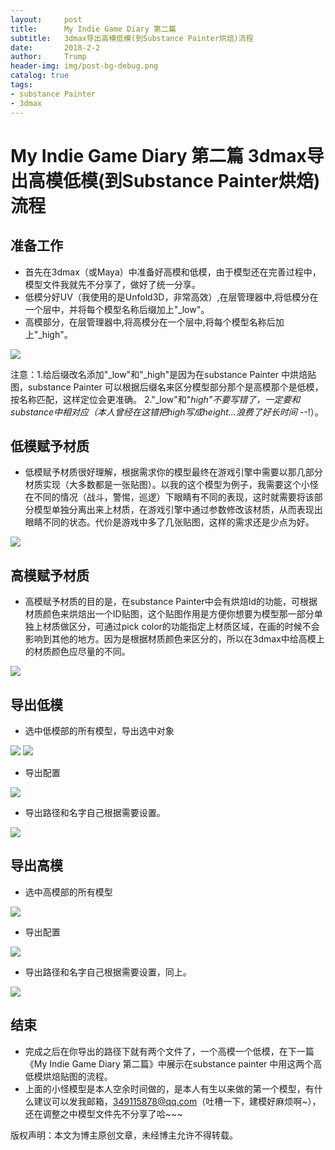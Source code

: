 ```yaml
---
layout:     post
title:      My Indie Game Diary 第二篇
subtitle:   3dmax导出高模低模(到Substance Painter烘焙)流程
date:       2018-2-2
author:     Trump
header-img: img/post-bg-debug.png
catalog: true
tags:
- substance Painter
- 3dmax
---
```


# My Indie Game Diary 第二篇 3dmax导出高模低模(到Substance Painter烘焙)流程

## 准备工作
- 首先在3dmax（或Maya）中准备好高模和低模，由于模型还在完善过程中，模型文件我就先不分享了，做好了统一分享。
- 低模分好UV（我使用的是Unfold3D，非常高效）,在层管理器中,将低模分在一个层中，并将每个模型名称后缀加上"_low"。
- 高模部分，在层管理器中,将高模分在一个层中,将每个模型名称后加上"_high"。

![](http://mingchuan.wang/img/MyIndieGameDiary_2/1.png)

注意：1.给后缀改名添加"_low"和"_high"是因为在substance Painter 中烘焙贴图，substance Painter 可以根据后缀名来区分模型部分那个是高模那个是低模，按名称匹配，这样定位会更准确。 
2."_low"和"_high"不要写错了，一定要和substance中相对应（本人曾经在这错把high写成height...浪费了好长时间 -_-!）。

## 低模赋予材质
- 低模赋予材质很好理解，根据需求你的模型最终在游戏引擎中需要以那几部分材质实现（大多数都是一张贴图）。以我的这个模型为例子，我需要这个小怪在不同的情况（战斗，警惕，巡逻）下眼睛有不同的表现，这时就需要将该部分模型单独分离出来上材质，在游戏引擎中通过参数修改该材质，从而表现出眼睛不同的状态。代价是游戏中多了几张贴图，这样的需求还是少点为好。

![](http://mingchuan.wang/img/MyIndieGameDiary_2/10.png)

## 高模赋予材质
- 高模赋予材质的目的是，在substance Painter中会有烘焙Id的功能，可根据材质颜色来烘焙出一个ID贴图，这个贴图作用是方便你想要为模型那一部分单独上材质做区分，可通过pick color的功能指定上材质区域，在画的时候不会影响到其他的地方。因为是根据材质颜色来区分的，所以在3dmax中给高模上的材质颜色应尽量的不同。

![](http://mingchuan.wang/img/MyIndieGameDiary_2/9.png)

## 导出低模
- 选中低模部的所有模型，导出选中对象

![](http://mingchuan.wang/img/MyIndieGameDiary_2/2.png)
![](http://mingchuan.wang/img/MyIndieGameDiary_2/3.png)

- 导出配置

![](http://mingchuan.wang/img/MyIndieGameDiary_2/4.png)

- 导出路径和名字自己根据需要设置。

![](http://mingchuan.wang/img/MyIndieGameDiary_2/5.png)

## 导出高模

- 选中高模部的所有模型

![](http://mingchuan.wang/img/MyIndieGameDiary_2/6.png)

- 导出配置

![](http://mingchuan.wang/img/MyIndieGameDiary_2/8.png)

- 导出路径和名字自己根据需要设置，同上。

![](http://mingchuan.wang/img/MyIndieGameDiary_2/7.png)

## 结束

- 完成之后在你导出的路径下就有两个文件了，一个高模一个低模，在下一篇 《My Indie Game Diary 第二篇》中展示在substance painter 中用这两个高低模烘焙贴图的流程。
- 上面的小怪模型是本人空余时间做的，是本人有生以来做的第一个模型，有什么建议可以发我邮箱，349115878@qq.com（吐槽一下，建模好麻烦啊~），还在调整之中模型文件先不分享了哈~~~


版权声明：本文为博主原创文章，未经博主允许不得转载。
